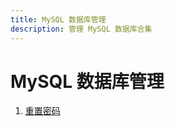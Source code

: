 ```yaml
---
title: MySQL 数据库管理
description: 管理 MySQL 数据库合集
---
```


# MySQL 数据库管理

1. [重置密码](./reset-password.md)

